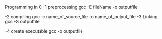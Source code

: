 Programming in C
-1 preprocessing
gcc -E fileName -o outputfile

-2 compiling
gcc -c name_of_source_file -o name_of_output_file
-3 Linking
gcc -S outputfile

-4 create executable
gcc -o outputfile